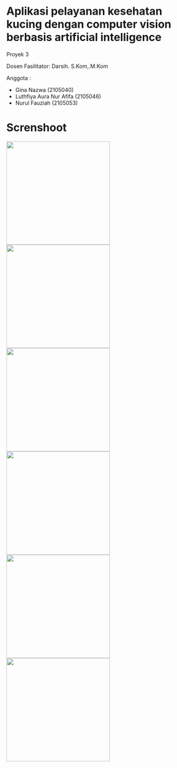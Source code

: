 # Aplikasi pelayanan kesehatan kucing dengan computer vision berbasis artificial intelligence


Proyek 3

Dosen Fasilitator: Darsih. S.Kom,.M.Kom

Anggota :
- Gina Nazwa (2105040)
- Luthfiya Aura Nur Afifa (2105046) 
- Nurul Fauziah (2105053)


# Screnshoot
<p float="left">
  <img src="https://user-images.githubusercontent.com/60414357/172746886-b91a1591-a7e5-46b9-91bb-0dcfb9a59e50.png" height="270em" />
  <img src="https://user-images.githubusercontent.com/60414357/172747004-b59dca4b-f915-4e47-8fec-e0d8d362ab8d.png" height="270em" /> 
  <img src="https://user-images.githubusercontent.com/60414357/172747087-c5c8f6f0-bcd6-4886-a908-95c4d602a7b4.png" height="270em" />
  <img src="https://user-images.githubusercontent.com/60414357/172746018-b5be8436-9c8c-4723-8285-79ef7a7f588d.png" height="270em" />
  <img src="https://user-images.githubusercontent.com/60414357/172746274-91774a21-0815-45fc-bf71-9e2cd5253388.png" height="270em" />
  <img src="https://user-images.githubusercontent.com/60414357/172747339-f8c29fbb-5255-4df2-a071-8ebb7a88ce9b.png" height="270em" />
</p>

